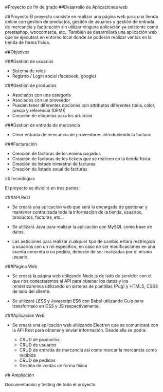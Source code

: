#Proyecto de fin de grado
##Desarrollo de Aplicaciones web

##Proyecto
El proyecto consiste en realizar una página web para una tienda online con gestion de productos, gestión de
usuarios y gestión de entrada de mercancía y facturación sin utilizar ninguna aplicación ya existente como prestashop,
woocomerce, etc..
También se desarrollará una aplicación web que se ejecutará en entorno local donde se poderán realizar ventas en la
tienda de forma física.

##Objetivos

###Gestion de usuarios

  - Sistema de roles
  - Registro / Login social (facebook, google)


###Gestion de productos
  
  - Asociados con una categoría
  - Asociados con un proveedor
  - Pueden tener diferentes opciones con attributos diferentes (talla, color, precio y referencia (OEM))
  - Creación de etiquetas para los artículos


###Gestion de entrada de mercancía

  - Crear entrada de mercancia de proveedores introduciendo la factura 


###Facturación

  - Creación de facturas de los envíos pagados
  - Creación de facturas de los tickets que se realicen en la tienda física
  - Creación de listado trimestral de facturas
  - Creación de listado anual de facturas

##Tecnologías

El proyecto se dividirá en tres partes:

###API Rest
  
  - Se creará una aplicación web que será la encargada de gestionar y mantener centralizada toda la información de la
  tienda, usuarios, productos, facturas, etc...

  - Se utilizará Java para realizar la aplicación con MySQL como base de datos.

  - Las peticiones para realizar cualquier tipo de cambio estará restringida a usuarios con un rol específico, en caso
    de ser modificaciones en una cuenta concreta o un pedido, deberán de ser realizadas por el mismo usuario.

###Página Web

  - Se creará la página web utilizando Node.js de lado de servidor con el que nos conectaremos al API para obtener los
  datos y los renderizaremos utilizando un sistema de plantillas (Pug) y HTML5, CSS3 de lado del cliente.

  - Se utilizará LESS y Javascript ES6 con Babel utilizando Gulp para transformalo en CSS y JS respectivamente.

###Aplicación Web

  - Se creará una aplicación web utilizando Electron que se comunicará con la API Rest para obtener y enviar
    información. Desde ella se podra:

      - CRUD de productos
      - CRUD de usuarios
      - CRUD de entrada de mercancía así como marcar la mercancía como recibida
      - CRUD de pedidos
      - Gestión de ventás de forma física


## Ampliación

Documentación y testing de todo el proyecto
